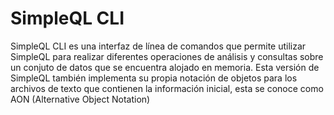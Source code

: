 # SimpleQL CLI
SimpleQL CLI es una interfaz de línea de comandos que permite utilizar SimpleQL para
realizar diferentes operaciones de análisis y consultas sobre un conjuto de datos que se
encuentra alojado en memoria. Esta versión de SimpleQL también implementa su propia notación de objetos
para los archivos de texto que contienen la información inicial, esta se conoce como AON
(Alternative Object Notation)



